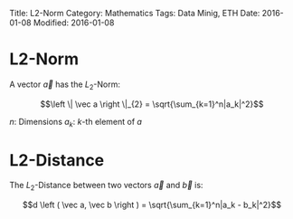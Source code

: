 Title: L2-Norm
Category: Mathematics
Tags: Data Minig, ETH
Date: 2016-01-08
Modified: 2016-01-08

L2-Norm
=======

A vector $\vec a$ has the $L_2$-Norm: 

$$\left \| \vec a \right \|_{2} = \sqrt{\sum_{k=1}^n|a_k|^2}$$


$n$: Dimensions
$a_k$: $k$-th element of $a$


L2-Distance
===========

The $L_2$-Distance between two vectors $\vec a$ and $\vec b$ is:

$$d \left ( \vec a, \vec b  \right ) = \sqrt{\sum_{k=1}^n|a_k - b_k|^2}$$
